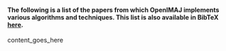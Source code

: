 #### The following is a list of the papers from which OpenIMAJ implements various algorithms and techniques. This list is also available in BibTeX [here](bibliography.bib).

content_goes_here